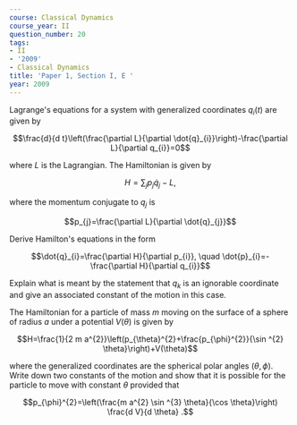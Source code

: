 ```yaml
---
course: Classical Dynamics
course_year: II
question_number: 20
tags:
- II
- '2009'
- Classical Dynamics
title: 'Paper 1, Section I, E '
year: 2009
---
```




Lagrange's equations for a system with generalized coordinates $q_{i}(t)$ are given by

$$\frac{d}{d t}\left(\frac{\partial L}{\partial \dot{q}_{i}}\right)-\frac{\partial L}{\partial q_{i}}=0$$

where $L$ is the Lagrangian. The Hamiltonian is given by

$$H=\sum_{j} p_{j} \dot{q}_{j}-L,$$

where the momentum conjugate to $q_{j}$ is

$$p_{j}=\frac{\partial L}{\partial \dot{q}_{j}}$$

Derive Hamilton's equations in the form

$$\dot{q}_{i}=\frac{\partial H}{\partial p_{i}}, \quad \dot{p}_{i}=-\frac{\partial H}{\partial q_{i}}$$

Explain what is meant by the statement that $q_{k}$ is an ignorable coordinate and give an associated constant of the motion in this case.

The Hamiltonian for a particle of mass $m$ moving on the surface of a sphere of radius $a$ under a potential $V(\theta)$ is given by

$$H=\frac{1}{2 m a^{2}}\left(p_{\theta}^{2}+\frac{p_{\phi}^{2}}{\sin ^{2} \theta}\right)+V(\theta)$$

where the generalized coordinates are the spherical polar angles $(\theta, \phi)$. Write down two constants of the motion and show that it is possible for the particle to move with constant $\theta$ provided that

$$p_{\phi}^{2}=\left(\frac{m a^{2} \sin ^{3} \theta}{\cos \theta}\right) \frac{d V}{d \theta} .$$